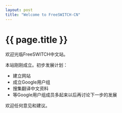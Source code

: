```yaml
---
layout: post
title: "Welcome to FreeSWITCH-CN"
---
```


# {{ page.title }}

欢迎光临FreeSWITCH中文站。

本站刚刚成立。初步发展计划：


- 建立网站
- 成立Google用户组
- 搜集翻译中文资料
- 等Google用户组成员多起来以后再讨论下一步的发展


欢迎任何意见和建议。
